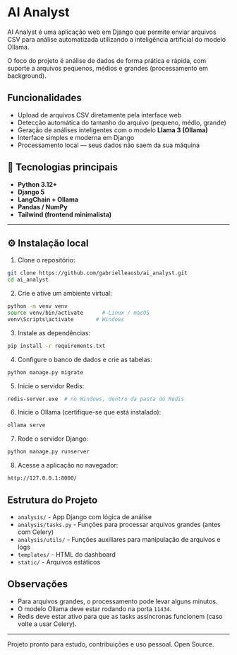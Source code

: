 # AI Analyst

AI Analyst é uma aplicação web em Django que permite enviar arquivos CSV para análise automatizada utilizando a inteligência artificial do modelo Ollama.

O foco do projeto é análise de dados de forma prática e rápida, com suporte a arquivos pequenos, médios e grandes (processamento em background).

## Funcionalidades

- Upload de arquivos CSV diretamente pela interface web  
- Detecção automática do tamanho do arquivo (pequeno, médio, grande)  
- Geração de análises inteligentes com o modelo **Llama 3 (Ollama)**  
- Interface simples e moderna em Django  
- Processamento local — seus dados não saem da sua máquina  

## 🧩 Tecnologias principais

- **Python 3.12+**
- **Django 5**
- **LangChain + Ollama**
- **Pandas / NumPy**
- **Tailwind (frontend minimalista)**

---

## ⚙️ Instalação local

1. Clone o repositório:

```bash
git clone https://github.com/gabrielleaosb/ai_analyst.git
cd ai_analyst
```

2. Crie e ative um ambiente virtual:

```bash
python -m venv venv
source venv/bin/activate      # Linux / macOS
venv\Scripts\activate       # Windows
```

3. Instale as dependências:

```bash
pip install -r requirements.txt
```

4. Configure o banco de dados e crie as tabelas:

```bash
python manage.py migrate
```

5. Inicie o servidor Redis:

```bash
redis-server.exe  # no Windows, dentro da pasta do Redis
```

6. Inicie o Ollama (certifique-se que está instalado):

```bash
ollama serve
```

7. Rode o servidor Django:

```bash
python manage.py runserver
```

8. Acesse a aplicação no navegador:

```
http://127.0.0.1:8000/
```

## Estrutura do Projeto

- `analysis/` - App Django com lógica de análise
- `analysis/tasks.py` - Funções para processar arquivos grandes (antes com Celery)
- `analysis/utils/` - Funções auxiliares para manipulação de arquivos e logs
- `templates/` - HTML do dashboard
- `static/` - Arquivos estáticos

## Observações

- Para arquivos grandes, o processamento pode levar alguns minutos.
- O modelo Ollama deve estar rodando na porta `11434`.
- Redis deve estar ativo para que as tasks assíncronas funcionem (caso volte a usar Celery).

---

Projeto pronto para estudo, contribuições e uso pessoal. Open Source.